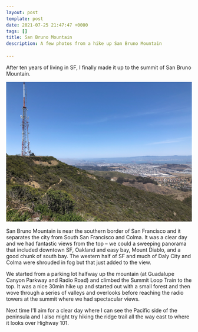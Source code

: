 ```yaml
---
layout: post
template: post
date: 2021-07-25 21:47:47 +0000
tags: []
title: San Bruno Mountain
description: A few photos from a hike up San Bruno Mountain

---
```

After ten years of living in SF, I finally made it up to the summit of San Bruno Mountain.

![](/images/san-bruno-summit.png)

San Bruno Mountain is near the southern border of San Francisco and it separates the city from South San Francisco and Colma. It was a clear day and we had fantastic views from the top – we could a sweeping panorama that included downtown SF, Oakland and easy bay, Mount Diablo, and a good chunk of south bay. The western half of SF and much of Daly City and Colma were shrouded in fog but that just added to the view.

We started from a parking lot halfway up the mountain (at Guadalupe Canyon Parkway and Radio Road) and climbed the Summit Loop Train to the top. It was a nice 30min hike up and started out with a small forest and then wove through a series of valleys and overlooks before reaching the radio towers at the summit where we had spectacular views.

Next time I'll aim for a clear day where I can see the Pacific side of the peninsula and I also might try hiking the ridge trail all the way east to where it looks over Highway 101.
